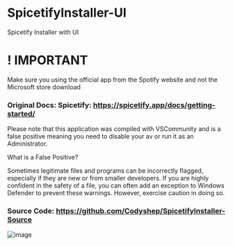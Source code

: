 # SpicetifyInstaller-UI
Spicetify Installer with UI

# ! IMPORTANT
Make sure you using the official app from the Spotify website and not the Microsoft store download

### Original Docs: Spicetify: https://spicetify.app/docs/getting-started/


Please note that this application was compiled with VSCommunity and is a false positive meaning you need to disable your av or run it as an Administrator.

What is a False Positive?

Sometimes legitimate files and programs can be incorrectly flagged, especially if they are new or from smaller developers. If you are highly confident in the safety of a file, you can often add an exception to Windows Defender to prevent these warnings. However, exercise caution in doing so.


### Source Code: https://github.com/Codyshep/SpicetifyInstaller-Source

![image](https://github.com/Codyshep/SpicetifyInstaller-UI/assets/58715617/5e97d3bb-5117-4b20-a628-85ab2a59e363)
